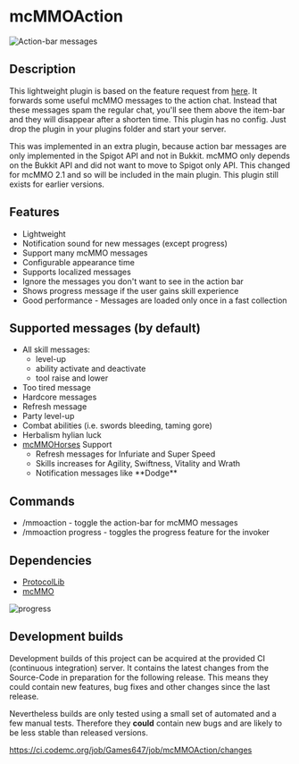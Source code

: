 # mcMMOAction

![Action-bar messages](https://i.imgur.com/QYvRTRA.png)

## Description

This lightweight plugin is based on the feature request from [here](https://github.com/mcMMO-Dev/mcMMO/issues/2659).
It forwards some useful mcMMO messages to the action chat. Instead that these messages spam the regular chat,
you'll see them above the item-bar and they will disappear after a shorten time. This plugin has no config. Just drop
the plugin in your plugins folder and start your server. 

This was implemented in an extra plugin, because action bar messages are only implemented in the Spigot API
and not in Bukkit. mcMMO only depends on the Bukkit API and did not want to move to Spigot only API. This changed for
mcMMO 2.1 and so will be included in the main plugin. This plugin still exists for earlier versions.

## Features

* Lightweight
* Notification sound for new messages (except progress)
* Support many mcMMO messages
* Configurable appearance time
* Supports localized messages
* Ignore the messages you don't want to see in the action bar
* Shows progress message if the user gains skill experience
* Good performance - Messages are loaded only once in a fast collection

## Supported messages (by default)

* All skill messages:
    * level-up
    * ability activate and deactivate
    * tool raise and lower
* Too tired message
* Hardcore messages
* Refresh message
* Party level-up
* Combat abilities (i.e. swords bleeding, taming gore)
* Herbalism hylian luck
* [mcMMOHorses](https://github.com/ZombieStriker/mcMMOHorses/) Support
    * Refresh messages for Infuriate and Super Speed
    * Skills increases for Agility, Swiftness, Vitality and Wrath
    * Notification messages like \*\*Dodge\*\*

## Commands

* /mmoaction - toggle the action-bar for mcMMO messages
* /mmoaction progress - toggles the progress feature for the invoker

## Dependencies

* [ProtocolLib](https://dev.bukkit.org/bukkit-plugins/protocollib)
* [mcMMO](https://dev.bukkit.org/bukkit-plugins/mcmmo)

![progress](https://user-images.githubusercontent.com/6004542/30592754-0c7b1706-9d16-11e7-8136-cccde2296446.png)

## Development builds

Development builds of this project can be acquired at the provided CI (continuous integration) server. It contains the
latest changes from the Source-Code in preparation for the following release. This means they could contain new
features, bug fixes and other changes since the last release.

Nevertheless builds are only tested using a small set of automated and a few manual tests. Therefore they **could**
contain new bugs and are likely to be less stable than released versions.

https://ci.codemc.org/job/Games647/job/mcMMOAction/changes
